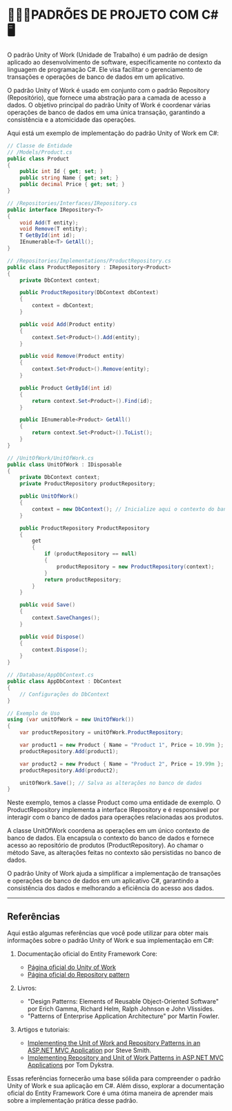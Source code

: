 # 👨🏽‍💻PADRÕES DE PROJETO COM C#🖥

O padrão Unity of Work (Unidade de Trabalho) é um padrão de design aplicado ao desenvolvimento de software, especificamente no contexto da linguagem de programação C#. Ele visa facilitar o gerenciamento de transações e operações de banco de dados em um aplicativo.

O padrão Unity of Work é usado em conjunto com o padrão Repository (Repositório), que fornece uma abstração para a camada de acesso a dados. O objetivo principal do padrão Unity of Work é coordenar várias operações de banco de dados em uma única transação, garantindo a consistência e a atomicidade das operações.

Aqui está um exemplo de implementação do padrão Unity of Work em C#:

```csharp
// Classe de Entidade
// /Models/Product.cs
public class Product
{
    public int Id { get; set; }
    public string Name { get; set; }
    public decimal Price { get; set; }
}

// /Repositories/Interfaces/IRepository.cs
public interface IRepository<T>
{
    void Add(T entity);
    void Remove(T entity);
    T GetById(int id);
    IEnumerable<T> GetAll();
}

// /Repositories/Implementations/ProductRepository.cs
public class ProductRepository : IRepository<Product>
{
    private DbContext context;

    public ProductRepository(DbContext dbContext)
    {
        context = dbContext;
    }

    public void Add(Product entity)
    {
        context.Set<Product>().Add(entity);
    }

    public void Remove(Product entity)
    {
        context.Set<Product>().Remove(entity);
    }

    public Product GetById(int id)
    {
        return context.Set<Product>().Find(id);
    }

    public IEnumerable<Product> GetAll()
    {
        return context.Set<Product>().ToList();
    }
}

// /UnitOfWork/UnitOfWork.cs
public class UnitOfWork : IDisposable
{
    private DbContext context;
    private ProductRepository productRepository;

    public UnitOfWork()
    {
        context = new DbContext(); // Inicialize aqui o contexto do banco de dados
    }

    public ProductRepository ProductRepository
    {
        get
        {
            if (productRepository == null)
            {
                productRepository = new ProductRepository(context);
            }
            return productRepository;
        }
    }

    public void Save()
    {
        context.SaveChanges();
    }

    public void Dispose()
    {
        context.Dispose();
    }
}

// /Database/AppDbContext.cs
public class AppDbContext : DbContext
{
    // Configurações do DbContext
}

// Exemplo de Uso
using (var unitOfWork = new UnitOfWork())
{
    var productRepository = unitOfWork.ProductRepository;

    var product1 = new Product { Name = "Product 1", Price = 10.99m };
    productRepository.Add(product1);

    var product2 = new Product { Name = "Product 2", Price = 19.99m };
    productRepository.Add(product2);

    unitOfWork.Save(); // Salva as alterações no banco de dados
}

```

Neste exemplo, temos a classe Product como uma entidade de exemplo. O ProductRepository implementa a interface IRepository<Product> e é responsável por interagir com o banco de dados para operações relacionadas aos produtos.

A classe UnitOfWork coordena as operações em um único contexto de banco de dados. Ela encapsula o contexto do banco de dados e fornece acesso ao repositório de produtos (ProductRepository). Ao chamar o método Save, as alterações feitas no contexto são persistidas no banco de dados.

O padrão Unity of Work ajuda a simplificar a implementação de transações e operações de banco de dados em um aplicativo C#, garantindo a consistência dos dados e melhorando a eficiência do acesso aos dados.
  
----

## Referências

Aqui estão algumas referências que você pode utilizar para obter mais informações sobre o padrão Unity of Work e sua implementação em C#:

1. Documentação oficial do Entity Framework Core:
   - [Página oficial do Unity of Work](https://docs.microsoft.com/en-us/ef/core/saving/related-data)
   - [Página oficial do Repository pattern](https://docs.microsoft.com/en-us/ef/core/querying/related-data)

2. Livros:
   - "Design Patterns: Elements of Reusable Object-Oriented Software" por Erich Gamma, Richard Helm, Ralph Johnson e John Vlissides.
   - "Patterns of Enterprise Application Architecture" por Martin Fowler.

3. Artigos e tutoriais:
   - [Implementing the Unit of Work and Repository Patterns in an ASP.NET MVC Application](https://ardalis.com/asp-net-mvc-tutorial-unit-of-work-repository-patterns) por Steve Smith.
   - [Implementing Repository and Unit of Work Patterns in ASP.NET MVC Applications](https://docs.microsoft.com/en-us/previous-versions/msp-n-p/ff649690(v=pandp.10)) por Tom Dykstra.

Essas referências fornecerão uma base sólida para compreender o padrão Unity of Work e sua aplicação em C#. Além disso, explorar a documentação oficial do Entity Framework Core é uma ótima maneira de aprender mais sobre a implementação prática desse padrão.  

